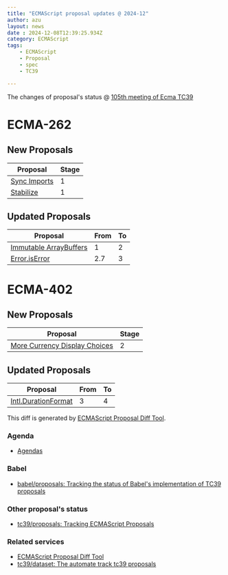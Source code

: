 ```yaml
---
title: "ECMAScript proposal updates @ 2024-12"
author: azu
layout: news
date : 2024-12-08T12:39:25.934Z
category: ECMAScript
tags:
    - ECMAScript
    - Proposal
    - spec
    - TC39

---
```


The changes of proposal's status @ [105th meeting of Ecma TC39][Agendas]

# ECMA-262

## New Proposals

| Proposal                                                         | Stage |
| ---------------------------------------------------------------- | ----- |
| [Sync Imports](https://github.com/tc39/proposal-import-sync)     | 1     |
| [Stabilize](https://github.com/tc39-transfer/proposal-stabilize) | 1     |


## Updated Proposals

| Proposal                                                                         | From  | To    |
| -------------------------------------------------------------------------------- | ----- | ----- |
| [Immutable ArrayBuffers](https://github.com/tc39/proposal-immutable-arraybuffer) | 1     | 2     |
| [Error.isError](https://github.com/tc39/proposal-is-error)                       | 2.7   | 3     |


# ECMA-402

## New Proposals

| Proposal                                                                                        | Stage |
| ----------------------------------------------------------------------------------------------- | ----- |
| [More Currency Display Choices](https://github.com/tc39/proposal-intl-currency-display-choices) | 2     |


## Updated Proposals

| Proposal                                                                     | From  | To    |
| ---------------------------------------------------------------------------- | ----- | ----- |
| [Intl.DurationFormat](https://github.com/tc39/proposal-intl-duration-format) | 3     | 4     |



This diff is generated by [ECMAScript Proposal Diff Tool](https://azu.github.io/ecmascript-proposals-json/).

### Agenda

- [Agendas][]

### Babel

- [babel/proposals: Tracking the status of Babel's implementation of TC39 proposals](https://github.com/babel/proposals)

### Other proposal's status

- [tc39/proposals: Tracking ECMAScript Proposals](https://github.com/tc39/proposals)

### Related services

- [ECMAScript Proposal Diff Tool](https://azu.github.io/ecmascript-proposals-json/)
- [tc39/dataset: The automate track tc39 proposals](https://github.com/tc39/dataset)

[Agendas]: [https://github.com/tc39/agendas/blob/master/2024/12.md](https://github.com/tc39/agendas/blob/main/2024/12.md)
